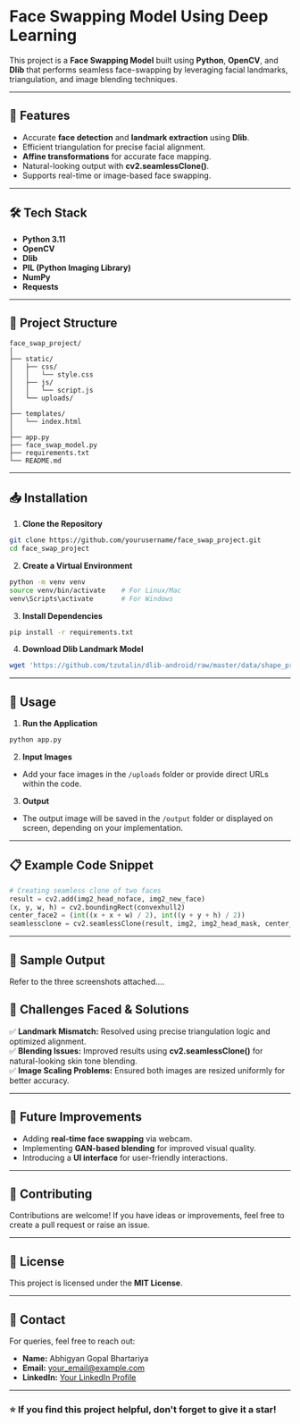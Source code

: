 # Face Swapping Model Using Deep Learning

This project is a **Face Swapping Model** built using **Python**, **OpenCV**, and **Dlib** that performs seamless face-swapping by leveraging facial landmarks, triangulation, and image blending techniques.

---

## 🚀 Features
- Accurate **face detection** and **landmark extraction** using **Dlib**.
- Efficient triangulation for precise facial alignment.
- **Affine transformations** for accurate face mapping.
- Natural-looking output with **cv2.seamlessClone()**.
- Supports real-time or image-based face swapping.

---

## 🛠️ Tech Stack
- **Python 3.11**
- **OpenCV**
- **Dlib**
- **PIL (Python Imaging Library)**
- **NumPy**
- **Requests**

---

## 📂 Project Structure
```
face_swap_project/
│
├── static/
│   ├── css/
│   │   └── style.css
│   ├── js/
│   │   └── script.js
│   └── uploads/
│
├── templates/
│   └── index.html
│
├── app.py
├── face_swap_model.py
├── requirements.txt
└── README.md
```

---

## 📥 Installation

1. **Clone the Repository**
```bash
git clone https://github.com/yourusername/face_swap_project.git
cd face_swap_project
```

2. **Create a Virtual Environment**
```bash
python -m venv venv
source venv/bin/activate    # For Linux/Mac
venv\Scripts\activate       # For Windows
```

3. **Install Dependencies**
```bash
pip install -r requirements.txt
```

4. **Download Dlib Landmark Model**
```bash
wget 'https://github.com/tzutalin/dlib-android/raw/master/data/shape_predictor_68_face_landmarks.dat'
```

---

## 🔄 Usage

1. **Run the Application**
```bash
python app.py
```

2. **Input Images**
- Add your face images in the `/uploads` folder or provide direct URLs within the code.

3. **Output**
- The output image will be saved in the `/output` folder or displayed on screen, depending on your implementation.

---

## 📋 Example Code Snippet
```python
# Creating seamless clone of two faces
result = cv2.add(img2_head_noface, img2_new_face)
(x, y, w, h) = cv2.boundingRect(convexhull2)
center_face2 = (int((x + x + w) / 2), int((y + y + h) / 2))
seamlessclone = cv2.seamlessClone(result, img2, img2_head_mask, center_face2, cv2.NORMAL_CLONE)
```

---

## 🧪 Sample Output
Refer to the three screenshots attached....


## 🧩 Challenges Faced & Solutions
✅ **Landmark Mismatch:** Resolved using precise triangulation logic and optimized alignment.  
✅ **Blending Issues:** Improved results using **cv2.seamlessClone()** for natural-looking skin tone blending.  
✅ **Image Scaling Problems:** Ensured both images are resized uniformly for better accuracy.

---

## 📜 Future Improvements
- Adding **real-time face swapping** via webcam.
- Implementing **GAN-based blending** for improved visual quality.
- Introducing a **UI interface** for user-friendly interactions.

---

## 🤝 Contributing
Contributions are welcome! If you have ideas or improvements, feel free to create a pull request or raise an issue.

---

## 📄 License
This project is licensed under the **MIT License**.

---

## 📧 Contact
For queries, feel free to reach out:
- **Name:** Abhigyan Gopal Bhartariya
- **Email:** [your_email@example.com](mailto:abhigyangb27@gmail.com)
- **LinkedIn:** [Your LinkedIn Profile](www.linkedin.com/in/abhigyan-bhartariya-73267928a)

---

### ⭐ If you find this project helpful, don't forget to give it a star!



